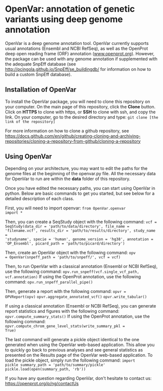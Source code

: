 # OpenVar: annotation of genetic variants using deep genome annotation
OpenVar is a deep genome annotation tool. OpenVar currently supports usual annotations (Ensembl and NCBI RefSeq), as well as the OpenProt deep open reading frame (ORF) annotation (www.openprot.org). However, the package can be used with any genome annotation if supplemented with the adequate SnpEff database (see http://pcingola.github.io/SnpEff/se_buildingdb/ for information on how to build a custom SnpEff database).


## Installation of OpenVar

To install the OpenVar package, you will need to clone this repository on your computer. On the main page of this repository, click the **Clone** button. Click on **HTTPS** to clone with https, or **SSH** to clone with ssh, and copy the link. 
On your computer, go to the desired directory and type:
    <code>git clone [the link of the repository]</code>

For more information on how to clone a github repository, see https://docs.github.com/en/github/creating-cloning-and-archiving-repositories/cloning-a-repository-from-github/cloning-a-repository


## Using OpenVar

Depending on your architecture, you may want to edit the paths for the genome files at the beginning of the openvar.py file. All the necessary data for OpenVar to run are within the **data** folder of this repository.

Once you have edited the necessary paths, you can start using OpenVar in python. Below are basic commands to get you started, but see below for a detailed description of each class.

First, you will need to import openvar:
    <code>from OpenVar.openvar import *</code>

Then, you can create a SeqStudy object with the following command:
    <code>vcf = SeqStudy(data_dir = 'path/to/data/directory', 
  file_name = 'filename.vcf', 
  results_dir = 'path/to/results/directory', 
  study_name = 'studyname', 
  specie = 'human', 
  genome_version = 'hg38', 
  annotation = 'OP_Ensembl', 
  picard_path = 'path/to/picard/directory')</code>
  
Then, create an OpenVar object with the following command:
    <code>opv = OpenVar(snpeff_path = 'path/to/snpeff/', 
  vcf = vcf)</code>

Then, to run OpenVar with a classical annotation (Ensembl or NCBI RefSeq), use the following command:
    <code>opv.run_snpeff(vcf.single_vcf_path, vcf.annotation)</code>
If using the OpenProt annotation, use the following command:
    <code>opv.run_snpeff_parallel_pipe()</code>

Then, generate a report with the following command:
    <code>opvr = OPVReport(opv)</code>
    <code>opvr.aggregate_annotated_vcf()</code>
    <code>opvr.write_tabular()</code>
    
If using a classical annotation (Ensembl or NCBI RefSeq), you can generate report statistics and figures with the following command:
    <code>opvr.compute_summary_stats()</code>
If using the OpenProt annotation, use the following command:
    <code>opvr.compute_chrom_gene_level_stats(write_summary_pkl = True)</code>

The last command will generate a pickle object identical to the one generated when using the OpenVar web-based application. This allow you to quickly go back to previous analyses and see general statistics as presented on the Results page of the OpenVar web-based application.
To load the pickle object, simply run the following command:
    <code>import pickle
  summary_path = 'path/to/summary/pickle'
  pickle.load(open(summary_path, 'rb'))</code>


If you have any question regarding OpenVar, don't hesitate to contact us: https://openprot.org/p/ng/contactUs
